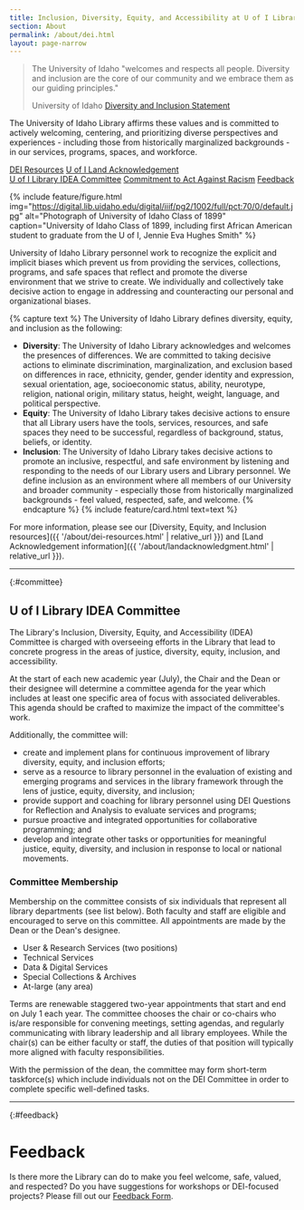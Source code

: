 ```yaml
---
title: Inclusion, Diversity, Equity, and Accessibility at U of I Library 
section: About
permalink: /about/dei.html
layout: page-narrow
---
```


<blockquote class="blockquote my-4">
  <p class="mb-0">The University of Idaho "welcomes and respects all people. Diversity and inclusion are the core of our community and we embrace them as our guiding principles."</p>
  <p class="blockquote-footer">University of Idaho <a href="https://www.uidaho.edu/diversity" class="alert-link">Diversity and Inclusion Statement</a></p>
</blockquote>

The University of Idaho Library affirms these values and is committed to actively welcoming, centering, and prioritizing diverse perspectives and experiences - including those from historically marginalized backgrounds - in our services, programs, spaces, and workforce. 

<div class="text-center mb-2">
<a href="{{ '/about/dei-resources.html' | relative_url }}" class="btn btn-outline-pride-gold my-2 mx-1">DEI Resources</a>
<a href="{{ '/about/landacknowledgment.html' | relative_url }}" class="btn btn-outline-pride-gold my-2 mx-1">U of I Land Acknowledgement</a>
</div>
<div class="text-center mb-4">
<a href="#committee" class="btn btn-outline-pride-gold my-2 mx-1">U of I Library IDEA Committee</a>
<a href="{{ '/about/commitment-to-act-against-racism.html' | relative_url }}" class="btn btn-outline-pride-gold my-2 mx-1">Commitment to Act Against Racism</a>
<a href="#feedback" class="btn btn-outline-pride-gold my-2 mx-1">Feedback</a>
</div>

{% include feature/figure.html img="https://digital.lib.uidaho.edu/digital/iiif/pg2/1002/full/pct:70/0/default.jpg" alt="Photograph of University of Idaho Class of 1899" caption="University of Idaho Class of 1899, including first African American student to graduate from the U of I, Jennie Eva Hughes Smith" %}

University of Idaho Library personnel work to recognize the explicit and implicit biases which prevent us from providing the services, collections, programs, and safe spaces that reflect and promote the diverse environment that we strive to create. 
We individually and collectively take decisive action to engage in addressing and counteracting our personal and organizational biases.

{% capture text %}
The University of Idaho Library defines diversity, equity, and inclusion as the following:
- **Diversity**: The University of Idaho Library acknowledges and welcomes the presences of differences. 
We are committed to taking decisive actions to eliminate discrimination, marginalization, and exclusion based on differences in race, ethnicity, gender, gender identity and expression, sexual orientation, age, socioeconomic status, ability, neurotype, religion, national origin, military status, height, weight, language, and political perspective.
- **Equity**: The University of Idaho Library takes decisive actions to ensure that all Library users have the tools, services, resources, and safe spaces they need to be successful, regardless of background, status, beliefs, or identity.
- **Inclusion**: The University of Idaho Library takes decisive actions to promote an inclusive, respectful, and safe environment by listening and responding to the needs of our Library users and Library personnel. 
We define inclusion as an environment where all members of our University and broader community - especially those from historically marginalized backgrounds - feel valued, respected, safe, and welcome.
{% endcapture %}
{% include feature/card.html text=text %}

For more information, please see our [Diversity, Equity, and Inclusion resources]({{ '/about/dei-resources.html' | relative_url }}) and [Land Acknowledgement information]({{ '/about/landacknowledgment.html' | relative_url }}).

------------

{:#committee}
## U of I Library IDEA Committee

The Library's Inclusion, Diversity, Equity, and Accessibility (IDEA) Committee is charged with overseeing efforts in the Library that lead to concrete progress in the areas of justice, diversity, equity, inclusion, and accessibility.

At the start of each new academic year (July), the Chair and the Dean or their designee will determine a committee agenda for the year which includes at least one specific area of focus with associated deliverables. This agenda should be crafted to maximize the impact of the committee's work.

Additionally, the committee will:

- create and implement plans for continuous improvement of library diversity, equity, and inclusion efforts;
- serve as a resource to library personnel in the evaluation of existing and emerging programs and services in the library framework through the lens of justice, equity, diversity, and inclusion;
- provide support and coaching for library personnel using DEI Questions for Reflection and Analysis to evaluate services and programs;
- pursue proactive and integrated opportunities for collaborative programming; and
- develop and integrate other tasks or opportunities for meaningful justice, equity, diversity, and inclusion in response to local or national movements.

### Committee Membership

Membership on the committee consists of six individuals that represent all library departments (see list below). 
Both faculty and staff are eligible and encouraged to serve on this committee. 
All appointments are made by the Dean or the Dean's designee.

- User & Research Services (two positions)
- Technical Services
- Data & Digital Services
- Special Collections & Archives
- At-large (any area)

Terms are renewable staggered two-year appointments that start and end on July 1 each year. 
The committee chooses the chair or co-chairs who is/are responsible for convening meetings, setting agendas, and regularly communicating with library leadership and all library employees. 
While the chair(s) can be either faculty or staff, the duties of that position will typically more aligned with faculty responsibilities.

With the permission of the dean, the committee may form short-term taskforce(s) which include individuals not on the DEI Committee in order to complete specific well-defined tasks.

---

{:#feedback}
# Feedback

Is there more the Library can do to make you feel welcome, safe, valued, and respected? 
Do you have suggestions for workshops or DEI-focused projects? 
Please fill out our [Feedback Form](https://uidaho.co1.qualtrics.com/jfe/form/SV_cMupUXYPvvsDG1U).
